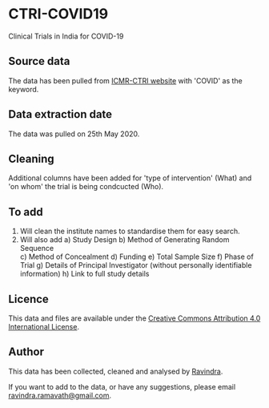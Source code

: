 # CTRI-COVID19
Clinical Trials in India for COVID-19

## Source data
The data has been pulled from [ICMR-CTRI website](Clinicaltrials/advsearch.php) with 'COVID' as the keyword.

## Data extraction date
The data was pulled on 25th May 2020. 

## Cleaning
Additional columns have been added for 'type of intervention' (What) and 'on whom' the trial is being condcucted (Who). 

## To add
1. Will clean the institute names to standardise them for easy search.
2. Will also add
   a) Study Design 
   b) Method of Generating Random Sequence  
   c) Method of Concealment
   d) Funding
   e) Total Sample Size 
   f) Phase of Trial
   g) Details of Principal Investigator (without personally identifiable information)
   h) Link to full study details

## Licence
This data and files are  available under the [Creative Commons Attribution 4.0 International License](https://creativecommons.org/licenses/by/4.0/).

## Author
This data has been collected, cleaned and analysed by [Ravindra](https://ravi.rajiniravi.com).

If you want to add to the data, or have any suggestions, please email [ravindra.ramavath@gmail.com](mailto:ravindra.ramavath@gmail.com).
